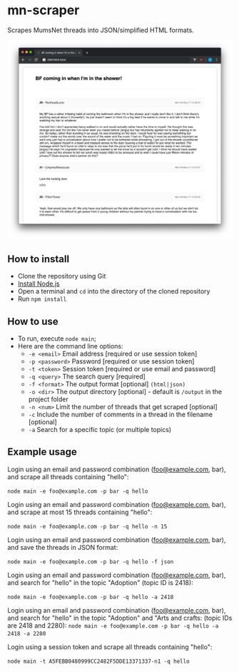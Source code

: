 # mn-scraper
Scrapes MumsNet threads into JSON/simplified HTML formats.

![Screenshot of HTML output](docs/img/screenshot.png)

## How to install
- Clone the repository using Git
- [Install Node.js](https://nodejs.org/en/download/current/)
- Open a terminal and `cd` into the directory of the cloned repository
- Run `npm install`

## How to use
- To run, execute `node main`;
- Here are the command line options:
	- `-e <email>` Email address [required or use session token]
	- `-p <password>` Password [required or use session token]
	- `-t <token>` Session token [required or use email and password]
	- `-q <query>` The search query [required]
	- `-f <format>` The output format [optional] `(html|json)`
	- `-o <dir>` The output directory [optional] - default is `/output` in the project folder
	- `-n <num>` Limit the number of threads that get scraped [optional]
	- `-c` Include the number of comments in a thread in the filename [optional]
	- `-a` Search for a specific topic (or multiple topics)

## Example usage
Login using an email and password combination (foo@example.com, bar), and scrape all threads containing "hello":

`node main -e foo@example.com -p bar -q hello`

Login using an email and password combination (foo@example.com, bar), and scrape at most 15 threads containing "hello":

`node main -e foo@example.com -p bar -q hello -n 15`

Login using an email and password combination (foo@example.com, bar), and save the threads in JSON format:

`node main -e foo@example.com -p bar -q hello -f json`

Login using an email and password combination (foo@example.com, bar), and search for "hello" in the topic "Adoption" (topic ID is 2418):

`node main -e foo@example.com -p bar -q hello -a 2418`

Login using an email and password combination (foo@example.com, bar), and search for "hello" in the topic "Adoption" and "Arts and crafts: (topic IDs are 2418 and 2280):
`node main -e foo@example.com -p bar -q hello -a 2418 -a 2280`

Login using a session token and scrape all threads containing "hello":

`node main -t A5FEBB0480999CC2482F5DDE13371337-n1 -q hello`